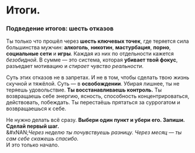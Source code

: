 # Итоги.

### Подведение итогов: шесть отказов

Ты только что прошёл через **шесть ключевых точек**, где теряется сила большинства мужчин: **алкоголь**, **никотин**, **мастурбация**, **порно**, **социальные сети** и **игры**. Каждая из них по отдельности кажется _безобидной_. В сумме — это система, которая **убивает твой фокус**, разъедает мотивацию и _стирает чувство реальности_.

Суть этих отказов не в запретах. И не в том, чтобы сделать твою жизнь скучной и тяжёлой. Суть — в **освобождении**. Убирая лишнее, ты не теряешь удовольствие. **Ты восстанавливаешь контроль.** Ты возвращаешь себе энергию, ясность, способность концентрироваться, действовать, побеждать. Ты перестаёшь прятаться за суррогатом и возвращаешься к себе.

Не нужно делать всё сразу. **Выбери один пункт и убери его. Запиши. Сделай первый шаг.**\
&#xNAN;_&#x427;ерез неделю ты почувствуешь разницу. Через месяц — ты сам себе скажешь спасибо._\
И это только начало.
